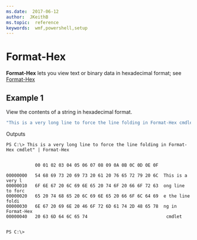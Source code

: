 ```yaml
---
ms.date:  2017-06-12
author:  JKeithB
ms.topic:  reference
keywords:  wmf,powershell,setup
---
```


# Format-Hex
**Format-Hex** lets you view text or binary data in hexadecimal format;
see [Format-Hex](https://msdn.microsoft.com/en-us/powershell/reference/5.1/microsoft.powershell.utility/format-hex)

## Example 1
View the contents of a string in hexadecimal format.

```PowerShell
"This is a very long line to force the line folding in Format-Hex cmdlet" | Format-Hex
```

Outputs
```
PS C:\> This is a very long line to force the line folding in Format-Hex cmdlet" | Format-Hex


           00 01 02 03 04 05 06 07 08 09 0A 0B 0C 0D 0E 0F

00000000   54 68 69 73 20 69 73 20 61 20 76 65 72 79 20 6C  This is a very l
00000010   6F 6E 67 20 6C 69 6E 65 20 74 6F 20 66 6F 72 63  ong line to forc
00000020   65 20 74 68 65 20 6C 69 6E 65 20 66 6F 6C 64 69  e the line foldi
00000030   6E 67 20 69 6E 20 46 6F 72 6D 61 74 2D 48 65 78  ng in Format-Hex
00000040   20 63 6D 64 6C 65 74                              cmdlet         


PS C:\>
```

